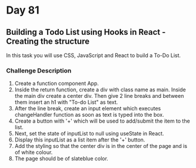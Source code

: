 # Day 81

## Building a Todo List using Hooks in React - Creating the structure

In this task you will use CSS, JavaScript and React to build a To-Do List.

### Challenge Description
1. Create a function component App. 
2. Inside the return function, create a div with class name as main. Inside the main div create a center div. Then give 2 line breaks and between them insert an h1 with "To-do List" as text.
3. After the line break, create an input element which executes changeHandler function as soon as text is typed into the box.
4. Create a button with '+' which will be used to add/submit the item to the list.
5. Next, set the state of inputList to null using useState in React.
6. Display this inputList as a list item after the '+' button.
7. Add the styling so that the center div is in the center of the page and is of white colour.
8. The page should be of slateblue color.